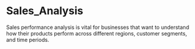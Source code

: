 # Sales_Analysis
Sales performance analysis is vital for businesses that want to understand how their products perform across different regions, customer segments, and time periods.
